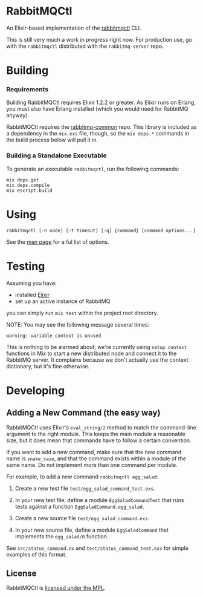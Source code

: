 # RabbitMQCtl

An Elixir-based implementation of the [rabbitmqctl](https://www.rabbitmq.com/man/rabbitmqctl.1.man.html) CLI.

This is still very much a work in progress right now. For production use, go 
with the `rabbitmqctl` distributed with the `rabbitmq-server` repo.


# Building

### Requirements

Building RabbitMQCtl requires Elixir 1.2.2 or greater. As Elixir runs on Erlang, you must also have Erlang installed (which you would need for RabbitMQ anyway).

RabbitMQCtl requires the [rabbitmq-common](https://github.com/rabbitmq/rabbitmq-common) repo. This library is included as a dependency in the `mix.exs` file, though, so the `mix deps.*` commands in the build process below will pull it in.

### Building a Standalone Executable

To generate an executable `rabbitmqctl`, run the following commands:

```
mix deps.get
mix deps.compile
mix escript.build
```

# Using

`rabbitmqctl [-n node] [-t timeout] [-q] {command} [command options...]`

See the [man page](https://www.rabbitmq.com/man/rabbitmqctl.1.man.html) for a ful list of options.


# Testing

Assuming you have:

 * installed [Elixir](http://elixir-lang.org/install.html)
 * set up an active instance of RabbitMQ

you can simply run `mix test` within the project root directory.

NOTE: You may see the following message several times:

```
warning: variable context is unused
```

This is nothing to be alarmed about; we're currently using `setup context` functions in Mix to start a new distributed node and connect it to the RabbitMQ server. It complains because we don't actually use the context dictionary, but it's fine otherwise.


# Developing
## Adding a New Command (the easy way)

RabbitMQCtl uses Elixir's `eval_string/2` method to match the command-line
argument to the right module. This keeps the main module a reasonable size,
but it does mean that commands have to follow a certain convention.

If you want to add a new command, make sure that the new command name is
`snake_case`, and that the command exists within a module of the same name.
Do not implement more than one command per module.

For example, to add a new command `rabbitmqctl egg_salad`:

1. Create a new test file `test/egg_salad_command_test.exs`.

2. In your new test file, define a module `EggSaladCommandTest` that runs tests against a function
  `EggSaladCommand.egg_salad`.

3. Create a new source file `test/egg_salad_command.exs`.

4. In your new source file, define a module `EggSaladCommand` that implements the `egg_salad/0`
  function.

See `src/status_command.ex` and `test/status_command_test.exs` for simple
examples of this format.


## License

RabbitMQCtl is [licensed under the MPL](LICENSE-MPL-RabbitMQ).
